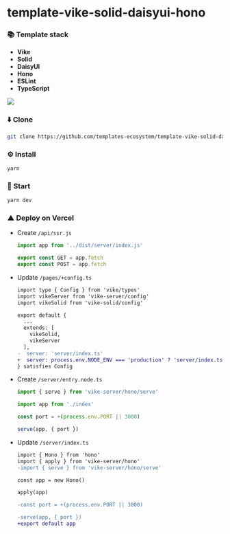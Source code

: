 # template-vike-solid-daisyui-hono

### 📚 Template stack
- **Vike**
- **Solid**
- **DaisyUI**
- **Hono**
- **ESLint**
- **TypeScript**

<a href="https://github.com/tandpfun/skill-icons">
  <img align="center" src="https://skills-icons.vercel.app/api/icons?i=vike,solid,daisyui,hono,eslint,ts" />
</a>

### ⬇️ Clone
```sh
git clone https://github.com/templates-ecosystem/template-vike-solid-daisyui-hono.git
```

### ⚙️ Install
```sh
yarn
```

### 🚀 Start
```sh
yarn dev
```

### ▲ Deploy on Vercel
- Create `/api/ssr.js`
  ```ts
  import app from '../dist/server/index.js'

  export const GET = app.fetch
  export const POST = app.fetch
  ```

- Update `/pages/+config.ts`
  ```diff
  import type { Config } from 'vike/types'
  import vikeServer from 'vike-server/config'
  import vikeSolid from 'vike-solid/config'

  export default {
    ...
    extends: [
      vikeSolid,
      vikeServer
    ],
  -  server: 'server/index.ts'
  +  server: process.env.NODE_ENV === 'production' ? 'server/index.ts' : 'server/entry.node.ts'
  } satisfies Config
  ```

- Create `/server/entry.node.ts`
  ```ts
  import { serve } from 'vike-server/hono/serve'

  import app from './index'

  const port = +(process.env.PORT || 3000)

  serve(app, { port })
  ```

- Update `/server/index.ts`
  ```diff
  import { Hono } from 'hono'
  import { apply } from 'vike-server/hono'
  -import { serve } from 'vike-server/hono/serve'

  const app = new Hono()

  apply(app)

  -const port = +(process.env.PORT || 3000)

  -serve(app, { port })
  +export default app
  ```
